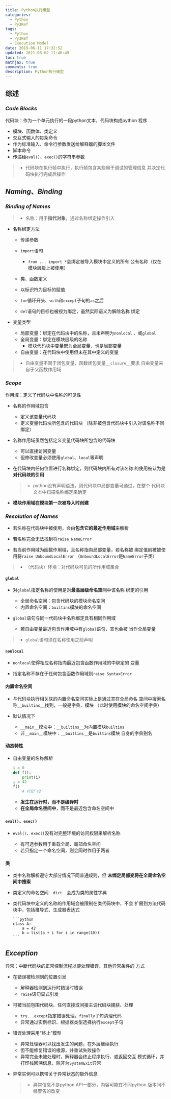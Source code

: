 ```yaml
---
title: Python执行模型
categories:
  - Python
  - Py3Ref
tags:
  - Python
  - Py3Ref
  - Execution Model
date: 2019-06-11 17:32:52
updated: 2021-08-02 11:46:49
toc: true
mathjax: true
comments: true
description: Python执行模型
---
```


##	综述

###	*Code Blocks*

代码块：作为一个单元执行的一段python文本，代码块构成python
程序

-	模块、函数体、类定义
-	交互式输入的每条命令
-	作为标准输入、命令行参数发送给解释器的脚本文件
-	脚本命令
-	传递给`eval()`、`exec()`的字符串参数

> - 代码块在执行帧中执行，执行帧包含某些用于调试的管理信息
	并决定代码块执行完成后操作

##	*Naming*、*Binding*

###	*Binding of Names*

> - 名称：用于**指代对象**，通过名称绑定操作引入

-	名称绑定方法
	-	传递参数
	-	`import`语句
		-	`from ... import *`会绑定被导入模块中定义的所有
			公有名称（仅在模块层级上被使用）
	-	类、函数定义
	-	以标识符为目标的赋值
	-	`for`循环开头、`with`和`except`子句的`as`之后

	-	`del`语句的目标也被视为绑定，虽然实际语义为解除名称
		绑定

-	变量类型
	-	局部变量：绑定在代码块中的名称，且未声明为`nonlocal`
		、或`global`
	-	全局变量：绑定在模块层级的名称
		-	模块代码块中变量既为全局变量、也是局部变量
	-	自由变量：在代码块中使用但未在其中定义的变量

> - 自由变量不同于闭包变量，函数闭包变量`__closure__`要求
	自由变量来自于父函数作用域

###	*Scope*

作用域：定义了代码块中名称的可见性

-	名称的作用域包含
	-	定义该变量代码块
	-	定义变量代码块所包含的代码块
		（除非被包含代码块中引入对该名称不同绑定）

-	名称作用域虽然包括定义变量代码块所包含的代码块
	-	可以直接访问变量
	-	但修改变量必须使用`global`、`local`等声明

-	在代码块内任何位置进行名称绑定，则代码块内所有对该名称
	的使用被认为是**对代码块的引用**

	> - python没有声明语法，则代码块中局部变量可通过，在整个
		代码块文本中扫描名称绑定来确定

-	**模块作用域在模块第一次被导入时创建**

###	*Resolution of Names*

-	若名称在代码块中被使用，会由**包含它的最近作用域**来解析

-	若名称完全无法找到将`raise NameError`

-	若当前作用域为函数作用域，且名称指向局部变量，若名称被
	绑定值前被被使用将`raise UnboundLocalError`
	（`UnboundLocalError`是`NameError`子类）

> - （代码块）环境：对代码块可见的所作用域集合

####	`global`

-	对`global`指定名称的使用是对**最高层级命名空间**中该名称
	绑定的引用

	-	全局命名空间：包含代码块的模块命名空间
	-	内置命名空间：`builtins`模块的命名空间

-	`global`语句与同一代码块中名称绑定具有相同作用域
	-	若自由变量最近包含作用域中有`global`语句，其也会被
		当作全局变量

> - `global`语句须在名称使用之前声明

####	`nonlocal`

-	`nonlocal`使得相应名称指向最近包含函数作用域的中绑定的
	变量

-	指定名称不存在于任何包含函数作用域则`raise SyntaxError`

####	内置命名空间

-	与代码块执行相关联的内置命名空间实际上是通过其在全局命名
	空间中搜索名称`__builtins__`找到，一般是字典、模块
	（此时使用模块的命名空间字典）

-	默认情况下

	-	`__main__`模块中：`__builtins__`为内置模块`builtins`
	-	非`__main__`模块中：`__buitlins__`是`builtins`模块
		自身的字典别名

####	动态特性

-	自由变量的名称解析

	```python
	i = 0
	def f():
		print(i)
	i = 42
	f()
		# 打印`42`
	```

	-	**发生在运行时，而不是编译时**
	-	**在全局命名空间中**，而不是最近包含命名空间中

####	`eval()`、`exec()`

-	`eval()`、`exec()`没有对完整环境的访问权限来解析名称

	-	有可选参数用于重载全局、局部命名空间
	-	若只指定一个命名空间，则会同时作用于两者

####	类

-	类中名称解析遵守大部分情况下同普通规则，但
	**未绑定局部变将在全局命名空间中搜索**

-	类定义的命名空间`__dict__`会成为类的属性字典

-	类代码块中定义的名称的作用域会被限制在类代码块中，不会
	扩展到方法代码块中，包括推导式、生成器表达式

		```python
		class A:
			a = 42
			b = list(a + i for i in range(10))
		```

##	*Exception*

异常：中断代码块的正常控制流程以便处理错误、其他异常条件的
方式

-	在错误被检测到的位置引发
	-	解释器检测到运行时错误时错误
	-	`raise`语句显式引发

-	可被当前包围代码块、任何直接或间接主调代码块捕获、处理
	-	`try...except`指定错误处理，`finally`子句清理代码
	-	异常通过实例标识、根据器类型选择执行`except`子句

-	错误处理采用“终止”模型
	-	异常处理器可以找出发生的问题，在外层继续执行
	-	但不能修复错误的根源，并重试失败操作
	-	异常完全未被处理时，解释器会终止程序执行、或返回交互
		模式循环，并打印栈回溯信息，除非为`SystemExit`异常

-	异常实例可以携带关于异常状态的额外信息

	> - 异常信息不是python API一部分，内容可能在不同python
		版本间不经警告的改变

